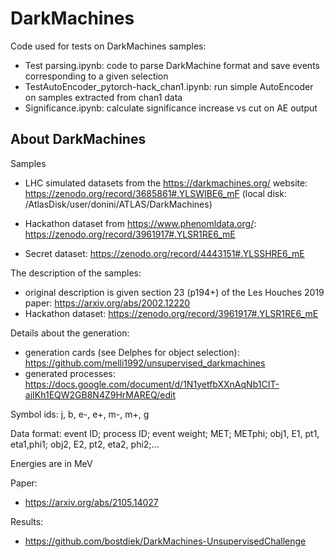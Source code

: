 # DarkMachines
Code used for tests on DarkMachines samples:
* Test parsing.ipynb: code to parse DarkMachine format and save events corresponding to a given selection
* TestAutoEncoder_pytorch-hack_chan1.ipynb: run simple AutoEncoder on samples extracted from chan1 data
* Significance.ipynb: calculate significance increase vs cut on AE output

## About DarkMachines

Samples
* LHC simulated datasets from the https://darkmachines.org/ website: https://zenodo.org/record/3685861#.YLSWIBE6_mF
(local disk: /AtlasDisk/user/donini/ATLAS/DarkMachines)

* Hackathon dataset from https://www.phenomldata.org/: https://zenodo.org/record/3961917#.YLSR1RE6_mE

* Secret dataset: https://zenodo.org/record/4443151#.YLSSHRE6_mE

The description of the samples:
* original description is given section 23 (p194+) of the Les Houches 2019 paper: https://arxiv.org/abs/2002.12220
* Hackathon dataset: https://zenodo.org/record/3961917#.YLSR1RE6_mE

Details about the generation:
* generation cards (see Delphes for object selection): https://github.com/melli1992/unsupervised_darkmachines
* generated processes: https://docs.google.com/document/d/1N1yetfbXXnAqNb1CIT-ajIKh1EQW2GB8N4Z9HrMAREQ/edit

Symbol ids: j, b, e-, e+, m-, m+, g

Data format: event ID; process ID; event weight; MET; METphi; obj1, E1, pt1, eta1,phi1; obj2, E2, pt2, eta2, phi2;...

Energies are in MeV

Paper:
* https://arxiv.org/abs/2105.14027

Results:
* https://github.com/bostdiek/DarkMachines-UnsupervisedChallenge

